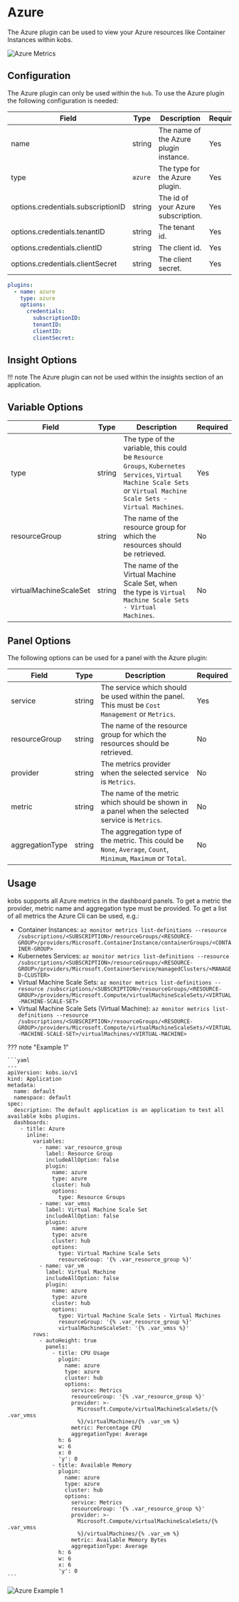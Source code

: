 # Azure

The Azure plugin can be used to view your Azure resources like Container Instances within kobs.

![Azure Metrics](assets/azure-metrics.png)

## Configuration

The Azure plugin can only be used within the `hub`. To use the Azure plugin the following configuration is needed:

| Field | Type | Description | Required |
| ----- | ---- | ----------- | -------- |
| name | string | The name of the Azure plugin instance. | Yes |
| type | `azure` | The type for the Azure plugin. | Yes |
| options.credentials.subscriptionID | string | The id of your Azure subscription. | Yes |
| options.credentials.tenantID | string | The tenant id. | Yes |
| options.credentials.clientID | string | The client id. | Yes |
| options.credentials.clientSecret | string | The client secret. | Yes |

```yaml
plugins:
  - name: azure
    type: azure
    options:
      credentials:
        subscriptionID:
        tenantID:
        clientID:
        clientSecret:
```

## Insight Options

!!! note
    The Azure plugin can not be used within the insights section of an application.

## Variable Options

| Field | Type | Description | Required |
| ----- | ---- | ----------- | -------- |
| type | string | The type of the variable, this could be `Resource Groups`, `Kubernetes Services`, `Virtual Machine Scale Sets` or `Virtual Machine Scale Sets - Virtual Machines`.  | Yes |
| resourceGroup | string | The name of the resource group for which the resources should be retrieved. | No |
| virtualMachineScaleSet | string | The name of the Virtual Machine Scale Set, when the type is `Virtual Machine Scale Sets - Virtual Machines`. | No |

## Panel Options

The following options can be used for a panel with the Azure plugin:

| Field | Type | Description | Required |
| ----- | ---- | ----------- | -------- |
| service | string | The service which should be used within the panel. This must be `Cost Management` or `Metrics`. | Yes |
| resourceGroup | string | The name of the resource group for which the resources should be retrieved. | No |
| provider | string | The metrics provider when the selected service is `Metrics`. | No |
| metric | string | The name of the metric which should be shown in a panel when the selected service is `Metrics`. | No |
| aggregationType | string | The aggregation type of the metric. This could be `None`, `Average`, `Count`, `Minimum`, `Maximum` or `Total`. | No |

## Usage

kobs supports all Azure metrics in the dashboard panels. To get a metric the provider, metric name and aggregation type must be provided. To get a list of all metrics the Azure Cli can be used, e.g.:

- Container Instances: `az monitor metrics list-definitions --resource /subscriptions/<SUBSCRIPTION>/resourceGroups/<RESOURCE-GROUP>/providers/Microsoft.ContainerInstance/containerGroups/<CONTAINER-GROUP>`
- Kubernetes Services: `az monitor metrics list-definitions --resource /subscriptions/<SUBSCRIPTION>/resourceGroups/<RESOURCE-GROUP>/providers/Microsoft.ContainerService/managedClusters/<MANAGED-CLUSTER>`
- Virtual Machine Scale Sets: `az monitor metrics list-definitions --resource /subscriptions/<SUBSCRIPTION>/resourceGroups/<RESOURCE-GROUP>/providers/Microsoft.Compute/virtualMachineScaleSets/<VIRTUAL-MACHINE-SCALE-SET>`
- Virtual Machine Scale Sets (Virtual Machine): `az monitor metrics list-definitions --resource /subscriptions/<SUBSCRIPTION>/resourceGroups/<RESOURCE-GROUP>/providers/Microsoft.Compute/virtualMachineScaleSets/<VIRTUAL-MACHINE-SCALE-SET>/virtualMachines/<VIRTUAL-MACHINE>`

??? note "Example 1"

    ```yaml
    ---
    apiVersion: kobs.io/v1
    kind: Application
    metadata:
      name: default
      namespace: default
    spec:
      description: The default application is an application to test all available kobs plugins.
      dashboards:
        - title: Azure
          inline:
            variables:
              - name: var_resource_group
                label: Resource Group
                includeAllOption: false
                plugin:
                  name: azure
                  type: azure
                  cluster: hub
                  options:
                    type: Resource Groups
              - name: var_vmss
                label: Virtual Machine Scale Set
                includeAllOption: false
                plugin:
                  name: azure
                  type: azure
                  cluster: hub
                  options:
                    type: Virtual Machine Scale Sets
                    resourceGroup: '{% .var_resource_group %}'
              - name: var_vm
                label: Virtual Machine
                includeAllOption: false
                plugin:
                  name: azure
                  type: azure
                  cluster: hub
                  options:
                    type: Virtual Machine Scale Sets - Virtual Machines
                    resourceGroup: '{% .var_resource_group %}'
                    virtualMachineScaleSet: '{% .var_vmss %}'
            rows:
              - autoHeight: true
                panels:
                  - title: CPU Usage
                    plugin:
                      name: azure
                      type: azure
                      cluster: hub
                      options:
                        service: Metrics
                        resourceGroup: '{% .var_resource_group %}'
                        provider: >-
                          Microsoft.Compute/virtualMachineScaleSets/{% .var_vmss
                          %}/virtualMachines/{% .var_vm %}
                        metric: Percentage CPU
                        aggregationType: Average
                    h: 6
                    w: 6
                    x: 0
                    'y': 0
                  - title: Available Memory
                    plugin:
                      name: azure
                      type: azure
                      cluster: hub
                      options:
                        service: Metrics
                        resourceGroup: '{% .var_resource_group %}'
                        provider: >-
                          Microsoft.Compute/virtualMachineScaleSets/{% .var_vmss
                          %}/virtualMachines/{% .var_vm %}
                        metric: Available Memory Bytes
                        aggregationType: Average
                    h: 6
                    w: 6
                    x: 6
                    'y': 0
    ```

![Azure Example 1](assets/azure-example-1.png)

